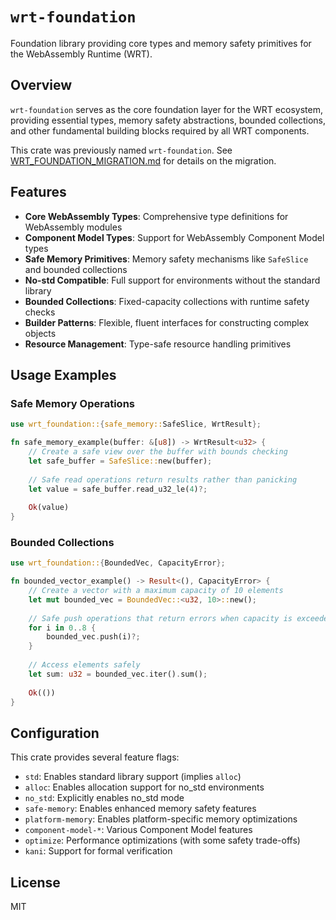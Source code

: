 # `wrt-foundation`

Foundation library providing core types and memory safety primitives for the WebAssembly Runtime (WRT).

## Overview

`wrt-foundation` serves as the core foundation layer for the WRT ecosystem, providing essential types, memory safety abstractions, bounded collections, and other fundamental building blocks required by all WRT components.

This crate was previously named `wrt-foundation`. See [WRT_FOUNDATION_MIGRATION.md](../WRT_FOUNDATION_MIGRATION.md) for details on the migration.

## Features

- **Core WebAssembly Types**: Comprehensive type definitions for WebAssembly modules
- **Component Model Types**: Support for WebAssembly Component Model types
- **Safe Memory Primitives**: Memory safety mechanisms like `SafeSlice` and bounded collections
- **No-std Compatible**: Full support for environments without the standard library
- **Bounded Collections**: Fixed-capacity collections with runtime safety checks
- **Builder Patterns**: Flexible, fluent interfaces for constructing complex objects
- **Resource Management**: Type-safe resource handling primitives

## Usage Examples

### Safe Memory Operations

```rust
use wrt_foundation::{safe_memory::SafeSlice, WrtResult};

fn safe_memory_example(buffer: &[u8]) -> WrtResult<u32> {
    // Create a safe view over the buffer with bounds checking
    let safe_buffer = SafeSlice::new(buffer);
    
    // Safe read operations return results rather than panicking
    let value = safe_buffer.read_u32_le(4)?;
    
    Ok(value)
}
```

### Bounded Collections

```rust
use wrt_foundation::{BoundedVec, CapacityError};

fn bounded_vector_example() -> Result<(), CapacityError> {
    // Create a vector with a maximum capacity of 10 elements
    let mut bounded_vec = BoundedVec::<u32, 10>::new();
    
    // Safe push operations that return errors when capacity is exceeded
    for i in 0..8 {
        bounded_vec.push(i)?;
    }
    
    // Access elements safely
    let sum: u32 = bounded_vec.iter().sum();
    
    Ok(())
}
```

## Configuration

This crate provides several feature flags:

- `std`: Enables standard library support (implies `alloc`)
- `alloc`: Enables allocation support for no_std environments
- `no_std`: Explicitly enables no_std mode
- `safe-memory`: Enables enhanced memory safety features
- `platform-memory`: Enables platform-specific memory optimizations
- `component-model-*`: Various Component Model features
- `optimize`: Performance optimizations (with some safety trade-offs)
- `kani`: Support for formal verification

## License

MIT